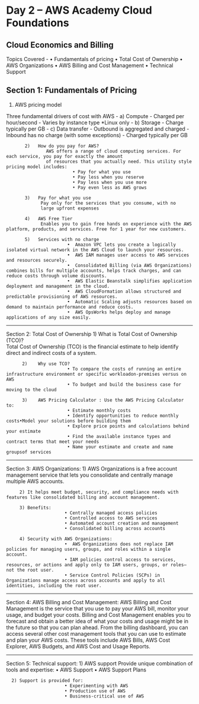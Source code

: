 # Day 2 – AWS Academy Cloud Foundations  

## Cloud Economics and Billing

Topics Covered -
• Fundamentals of pricing
• Total Cost of Ownership
• AWS Organizations
• AWS Billing and Cost Management
• Technical Support

## Section 1: Fundamentals of Pricing
   1) AWS pricing model
      
   Three fundamental drivers of cost with AWS
         - a) Compute
             - Charged per hour/second
             - Varies by instance type
               *Linux only
         - b) Storage
             - Charge typically per GB
         - c) Data transfer
             - Outbound is aggregated and charged
             - Inbound has no charge  (with some exceptions)
             - Charged typically per GB

           2)	How do you pay for AWS?
                   AWS offers a range of cloud computing services. For each service, you pay for exactly the amount 
                   of resources that you actually need. This utility style pricing model includes:
                             • Pay for what you use
                             • Pay less when you reserve
                             • Pay less when you use more
                             • Pay even less as AWS grows

           3)	Pay for what you use
                 Pay only for the services that you consume, with no 
                 large upfront expenses

           4)	AWS Free Tier
                 Enables you to gain free hands on experience with the AWS  platform, products, and services. Free for 1 year for new customers.

           5)	Services with no charge
                           •  Amazon VPC lets you create a logically isolated virtual network in the AWS Cloud to launch your resources.
                           •  AWS IAM manages user access to AWS services and resources securely.
                           •  Consolidated Billing (via AWS Organizations) combines bills for multiple accounts, helps track charges, and can reduce costs through volume discounts.
                           •  AWS Elastic Beanstalk simplifies application deployment and management in the cloud.
                           •  AWS CloudFormation allows structured and predictable provisioning of AWS resources.
                           •  Automatic Scaling adjusts resources based on demand to maintain performance and reduce costs.
                           •  AWS OpsWorks helps deploy and manage applications of any size easily.
--------------------------------------------------------------------------------------------------------------------------------------------------------------------------------

Section 2: Total Cost of Ownership
          1)	What is Total Cost of Ownership (TCO)?                                                   
                Total Cost of Ownership (TCO) is the financial estimate to help identify direct and indirect costs of a system.

          2)	Why use TCO?
                           • To compare the costs of running an entire infrastructure environment or specific workloadon-premises versus on AWS
                           • To budget and build the business case for moving to the cloud

          3)	AWS Pricing Calculator : Use the AWS Pricing Calculator to:
                           • Estimate monthly costs
                           • Identify opportunities to reduce monthly costs•Model your solutions before building them
                           • Explore price points and calculations behind your estimate
                           • Find the available instance types and contract terms that meet your needs
                           • Name your estimate and create and name groupsof services
--------------------------------------------------------------------------------------------------------------------------------------------------------------------------------

Section 3: AWS Organizations:
         1) AWS Organizations is a free account management service that lets you consolidate and centrally manage multiple AWS accounts. 

         2) It helps meet budget, security, and compliance needs with features like consolidated billing and account management.

         3) Benefits:
                          •	Centrally managed access policies
                          •	Controlled access to AWS services
                          •	Automated account creation and management
                          •	Consolidated billing across accounts

         4) Security with AWS Organizations:
                          •	 AWS Organizations does not replace IAM policies for managing users, groups, and roles within a single account.
                          • IAM policies control access to services, resources, or actions and apply only to IAM users, groups, or roles—not the root user.
                          •	Service Control Policies (SCPs) in Organizations manage access across accounts and apply to all identities, including the root user.

--------------------------------------------------------------------------------------------------------------------------------------------------------------------------------

Section 4: AWS Billing and Cost Management:
         AWS Billing and Cost Management is the service that you use to pay your AWS bill, monitor your usage, and budget your costs. 
         Billing and Cost Management enables you to forecast and obtain a better idea of what your costs and usage might be in the future so that you can plan ahead.
         From the billing dashboard, you can access several other cost management tools that you can use to estimate and plan your AWS costs.
         These tools include AWS Bills, AWS Cost Explorer, AWS Budgets, and AWS Cost and Usage Reports.

--------------------------------------------------------------------------------------------------------------------------------------------------------------------------------

Section 5: Technical support:
      1) AWS support Provide unique combination of tools and expertise:
                          • AWS Support 
                          • AWS Support Plans	

      2) Support is provided for:
                          • Experimenting with AWS
                          • Production use of AWS
                          • Business-critical use of AWS




